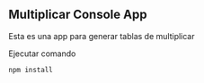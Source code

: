 ## Multiplicar Console App

Esta es una app para generar tablas de multiplicar

Ejecutar comando

```
npm install
```
